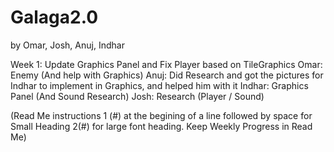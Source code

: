 # Galaga2.0
by Omar, Josh, Anuj, Indhar

Week 1: Update Graphics Panel and Fix Player based on TileGraphics
Omar: Enemy (And help with Graphics)
Anuj: Did Research and got the pictures for Indhar to implement in Graphics, and helped him with it
Indhar: Graphics Panel (And Sound Research)
Josh: Research (Player / Sound)

(Read Me instructions 1 (#) at the begining of a line followed by space for Small Heading 2(#) for large font heading. Keep Weekly Progress in Read Me)
